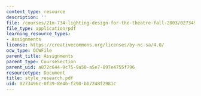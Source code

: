 ```yaml
---
content_type: resource
description: ''
file: /courses/21m-734-lighting-design-for-the-theatre-fall-2003/0273496c0f398e4bf290bb7248f2981c_style_research.pdf
file_type: application/pdf
learning_resource_types:
- Assignments
license: https://creativecommons.org/licenses/by-nc-sa/4.0/
ocw_type: OCWFile
parent_title: Assignments
parent_type: CourseSection
parent_uid: a872c644-9c75-9a50-a5e7-897e4755f796
resourcetype: Document
title: style_research.pdf
uid: 0273496c-0f39-8e4b-f290-bb7248f2981c
---
```

